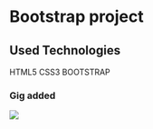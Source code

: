 <h1> Bootstrap project</h1>

<h2>Used Technologies</h2>

HTML5 CSS3 BOOTSTRAP

<h3> Gig added </h3>

![](udemig.gif)
